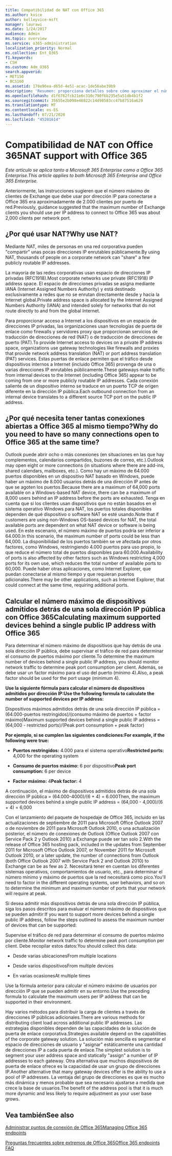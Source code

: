 ```yaml
---
title: Compatibilidad de NAT con Office 365
ms.author: kvice
author: kelleyvice-msft
manager: laurawi
ms.date: 1/24/2017
audience: Admin
ms.topic: overview
ms.service: o365-administration
localization_priority: Normal
ms.collection: Ent_O365
f1.keywords:
- CSH
ms.custom: Adm_O365
search.appverid:
- MET150
- BCS160
ms.assetid: 170e96ea-d65d-4e51-acac-1de56abe39b9
description: 'Resumen: proporciona detalles sobre cómo aproximar el número correcto de clientes que se pueden usar por dirección IP dentro de la organización mediante la traducción de direcciones de red (NAT).'
ms.openlocfilehash: d1f6762fcb21e6c310c790f6b235e5a51db4b1f2
ms.sourcegitcommit: 35655e2b098e46822c14d98583cc47b87516a629
ms.translationtype: MT
ms.contentlocale: es-ES
ms.lasthandoff: 07/21/2020
ms.locfileid: "45201614"
---
```

# <a name="nat-support-with-office-365"></a><span data-ttu-id="459f3-103">Compatibilidad de NAT con Office 365</span><span class="sxs-lookup"><span data-stu-id="459f3-103">NAT support with Office 365</span></span>

<span data-ttu-id="459f3-104">*Este artículo se aplica tanto a Microsoft 365 Enterprise como a Office 365 Enterprise.*</span><span class="sxs-lookup"><span data-stu-id="459f3-104">*This article applies to both Microsoft 365 Enterprise and Office 365 Enterprise.*</span></span>

<span data-ttu-id="459f3-105">Anteriormente, las instrucciones sugieren que el número máximo de clientes de Exchange que debe usar por dirección IP para conectarse a Office 365 era aproximadamente de 2.000 clientes por puerto de red.</span><span class="sxs-lookup"><span data-stu-id="459f3-105">Previously, guidance suggested that the maximum number of Exchange clients you should use per IP address to connect to Office 365 was about 2,000 clients per network port.</span></span>
  
## <a name="why-use-nat"></a><span data-ttu-id="459f3-106">¿Por qué usar NAT?</span><span class="sxs-lookup"><span data-stu-id="459f3-106">Why use NAT?</span></span>

<span data-ttu-id="459f3-107">Mediante NAT, miles de personas en una red corporativa pueden "compartir" unas pocas direcciones IP enrutables públicamente.</span><span class="sxs-lookup"><span data-stu-id="459f3-107">By using NAT, thousands of people on a corporate network can "share" a few publicly routable IP addresses.</span></span>
  
<span data-ttu-id="459f3-108">La mayoría de las redes corporativas usan espacio de direcciones IP privadas (RFC1918).</span><span class="sxs-lookup"><span data-stu-id="459f3-108">Most corporate networks use private (RFC1918) IP address space.</span></span> <span data-ttu-id="459f3-109">El espacio de direcciones privadas se asigna mediante IANA (Internet Assigned Numbers Authority) y está destinado exclusivamente a redes que no se enrutan directamente desde y hacia la Internet global.</span><span class="sxs-lookup"><span data-stu-id="459f3-109">Private address space is allocated by the Internet Assigned Numbers Authority (IANA) and intended solely for networks that do not route directly to and from the global Internet.</span></span>
  
<span data-ttu-id="459f3-110">Para proporcionar acceso a Internet a los dispositivos en un espacio de direcciones IP privadas, las organizaciones usan tecnologías de puerta de enlace como firewalls y servidores proxy que proporcionan servicios de traducción de direcciones de red (NAT) o de traducción de direcciones de puerto (PAT).</span><span class="sxs-lookup"><span data-stu-id="459f3-110">To provide Internet access to devices on a private IP address space, organizations use gateway technologies like firewalls and proxies that provide network address translation (NAT) or port address translation (PAT) services.</span></span> <span data-ttu-id="459f3-111">Estas puertas de enlace permiten que el tráfico desde dispositivos internos a Internet (incluido Office 365) provenga de una o varias direcciones IP enrutables públicamente.</span><span class="sxs-lookup"><span data-stu-id="459f3-111">These gateways make traffic from internal devices to the Internet (including Office 365) appear to be coming from one or more publicly routable IP addresses.</span></span> <span data-ttu-id="459f3-112">Cada conexión saliente de un dispositivo interno se traduce en un puerto TCP de origen diferente en la dirección IP pública.</span><span class="sxs-lookup"><span data-stu-id="459f3-112">Each outbound connection from an internal device translates to a different source TCP port on the public IP address.</span></span> 
  
## <a name="why-do-you-need-to-have-so-many-connections-open-to-office-365-at-the-same-time"></a><span data-ttu-id="459f3-113">¿Por qué necesita tener tantas conexiones abiertas a Office 365 al mismo tiempo?</span><span class="sxs-lookup"><span data-stu-id="459f3-113">Why do you need to have so many connections open to Office 365 at the same time?</span></span>

<span data-ttu-id="459f3-114">Outlook puede abrir ocho o más conexiones (en situaciones en las que hay complementos, calendarios compartidos, buzones de correo, etc.).</span><span class="sxs-lookup"><span data-stu-id="459f3-114">Outlook may open eight or more connections (in situations where there are add-ins, shared calendars, mailboxes, etc.).</span></span> <span data-ttu-id="459f3-115">Como hay un máximo de 64.000 puertos disponibles en un dispositivo NAT basado en Windows, puede haber un máximo de 8.000 usuarios detrás de una dirección IP antes de que se agoten los puertos.</span><span class="sxs-lookup"><span data-stu-id="459f3-115">Because there are a maximum of 64,000 ports available on a Windows-based NAT device, there can be a maximum of 8,000 users behind an IP address before the ports are exhausted.</span></span> <span data-ttu-id="459f3-116">Tenga en cuenta que si los clientes usan dispositivos que no están basados en el sistema operativo Windows para NAT, los puertos totales disponibles dependen de qué dispositivo o software NAT se esté usando.</span><span class="sxs-lookup"><span data-stu-id="459f3-116">Note that if customers are using non-Windows OS-based devices for NAT, the total available ports are dependent on what NAT device or software is being used.</span></span> <span data-ttu-id="459f3-117">En este escenario, el número máximo de puertos podría ser inferior a 64.000.</span><span class="sxs-lookup"><span data-stu-id="459f3-117">In this scenario, the maximum number of ports could be less than 64,000.</span></span> <span data-ttu-id="459f3-118">La disponibilidad de los puertos también se ve afectada por otros factores, como Windows, restringiendo 4.000 puertos para uso propio, lo que reduce el número total de puertos disponibles para 60.000.</span><span class="sxs-lookup"><span data-stu-id="459f3-118">Availability of ports is also affected by other factors such as Windows restricting 4,000 ports for its own use, which reduces the total number of available ports to 60,000.</span></span> <span data-ttu-id="459f3-119">Puede haber otras aplicaciones, como Internet Explorer, que puedan conectarse al mismo tiempo y que requieran puertos adicionales.</span><span class="sxs-lookup"><span data-stu-id="459f3-119">There may be other applications, such as Internet Explorer, that could connect at the same time, requiring additional ports.</span></span>
  
## <a name="calculating-maximum-supported-devices-behind-a-single-public-ip-address-with-office-365"></a><span data-ttu-id="459f3-120">Calcular el número máximo de dispositivos admitidos detrás de una sola dirección IP pública con Office 365</span><span class="sxs-lookup"><span data-stu-id="459f3-120">Calculating maximum supported devices behind a single public IP address with Office 365</span></span>

<span data-ttu-id="459f3-121">Para determinar el número máximo de dispositivos que hay detrás de una sola dirección IP pública, debe supervisar el tráfico de red para determinar el consumo de puertos máximo por cliente.</span><span class="sxs-lookup"><span data-stu-id="459f3-121">To determine the maximum number of devices behind a single public IP address, you should monitor network traffic to determine peak port consumption per client.</span></span> <span data-ttu-id="459f3-122">Además, se debe usar un factor máximo para el uso del puerto (mínimo 4).</span><span class="sxs-lookup"><span data-stu-id="459f3-122">Also, a peak factor should be used for the port usage (minimum 4).</span></span> 
  
 <span data-ttu-id="459f3-123">**Use la siguiente fórmula para calcular el número de dispositivos admitidos por dirección IP:**</span><span class="sxs-lookup"><span data-stu-id="459f3-123">**Use the following formula to calculate the number of supported devices per IP address:**</span></span>
  
<span data-ttu-id="459f3-124">Dispositivos máximos admitidos detrás de una sola dirección IP pública = (64.000-puertos restringidos)/(consumo máximo de puertos + factor máximo)</span><span class="sxs-lookup"><span data-stu-id="459f3-124">Maximum supported devices behind a single public IP address = (64,000 - restricted ports)/(Peak port consumption + peak factor)</span></span>
  
 <span data-ttu-id="459f3-125">**Por ejemplo, si se cumplen las siguientes condiciones:**</span><span class="sxs-lookup"><span data-stu-id="459f3-125">**For example, if the following were true:**</span></span>
  
- <span data-ttu-id="459f3-126">**Puertos restringidos:** 4.000 para el sistema operativo</span><span class="sxs-lookup"><span data-stu-id="459f3-126">**Restricted ports:** 4,000 for the operating system</span></span>

- <span data-ttu-id="459f3-127">**Consumo de puertos máximo:** 6 por dispositivo</span><span class="sxs-lookup"><span data-stu-id="459f3-127">**Peak port consumption:** 6 per device</span></span>

- <span data-ttu-id="459f3-128">**Factor máximo:** 4</span><span class="sxs-lookup"><span data-stu-id="459f3-128">**Peak factor:** 4</span></span>

<span data-ttu-id="459f3-129">A continuación, el máximo de dispositivos admitidos detrás de una sola dirección IP pública = (64.000-4000)/(6 + 4) = 6.000</span><span class="sxs-lookup"><span data-stu-id="459f3-129">Then, the maximum supported devices behind a single public IP address = (64,000 - 4,000)/(6 + 4) = 6,000</span></span>
  
<span data-ttu-id="459f3-130">Con el lanzamiento del paquete de hospedaje de Office 365, incluido en las actualizaciones de septiembre de 2011 para Microsoft Office Outlook 2007 o de noviembre de 2011 para Microsoft Outlook 2010, o una actualización posterior, el número de conexiones de Outlook (Office Outlook 2007 con Service Pack 2 y Outlook 2010) a Exchange puede ser tan solo 2.</span><span class="sxs-lookup"><span data-stu-id="459f3-130">With the release of Office 365 hosting pack, included in the updates from September 2011 for Microsoft Office Outlook 2007, or November 2011 for Microsoft Outlook 2010, or a later update, the number of connections from Outlook (both Office Outlook 2007 with Service Pack 2 and Outlook 2010) to Exchange can be as few as 2.</span></span> <span data-ttu-id="459f3-131">Necesitará tener en cuentan los diferentes sistemas operativos, comportamientos de usuario, etc., para determinar el número mínimo y máximo de puertos que la red necesitará como pico.</span><span class="sxs-lookup"><span data-stu-id="459f3-131">You'll need to factor in the different operating systems, user behaviors, and so on to determine the minimum and maximum number of ports that your network will require at peak.</span></span>
  
<span data-ttu-id="459f3-132">Si desea admitir más dispositivos detrás de una sola dirección IP pública, siga los pasos descritos para evaluar el número máximo de dispositivos que se pueden admitir:</span><span class="sxs-lookup"><span data-stu-id="459f3-132">If you want to support more devices behind a single public IP address, follow the steps outlined to assess the maximum number of devices that can be supported:</span></span>
  
<span data-ttu-id="459f3-133">Supervise el tráfico de red para determinar el consumo de puertos máximo por cliente.</span><span class="sxs-lookup"><span data-stu-id="459f3-133">Monitor network traffic to determine peak port consumption per client.</span></span> <span data-ttu-id="459f3-134">Debe recopilar estos datos:</span><span class="sxs-lookup"><span data-stu-id="459f3-134">You should collect this data:</span></span>
  
- <span data-ttu-id="459f3-135">Desde varias ubicaciones</span><span class="sxs-lookup"><span data-stu-id="459f3-135">From multiple locations</span></span>
    
- <span data-ttu-id="459f3-136">Desde varios dispositivos</span><span class="sxs-lookup"><span data-stu-id="459f3-136">From multiple devices</span></span>
    
- <span data-ttu-id="459f3-137">En varias ocasiones</span><span class="sxs-lookup"><span data-stu-id="459f3-137">At multiple times</span></span>
    
<span data-ttu-id="459f3-138">Use la fórmula anterior para calcular el número máximo de usuarios por dirección IP que se pueden admitir en su entorno.</span><span class="sxs-lookup"><span data-stu-id="459f3-138">Use the preceding formula to calculate the maximum users per IP address that can be supported in their environment.</span></span>
  
<span data-ttu-id="459f3-139">Hay varios métodos para distribuir la carga de clientes a través de direcciones IP públicas adicionales.</span><span class="sxs-lookup"><span data-stu-id="459f3-139">There are various methods for distributing client load across additional public IP addresses.</span></span> <span data-ttu-id="459f3-140">Las estrategias disponibles dependen de las capacidades de la solución de puerta de enlace corporativa.</span><span class="sxs-lookup"><span data-stu-id="459f3-140">Strategies available depend on the capabilities of the corporate gateway solution.</span></span> <span data-ttu-id="459f3-141">La solución más sencilla es segmentar el espacio de direcciones de usuario y "asignar" estáticamente una cantidad de direcciones IP a cada puerta de enlace.</span><span class="sxs-lookup"><span data-stu-id="459f3-141">The simplest solution is to segment your user address space and statically "assign" a number of IP addresses to each gateway.</span></span> <span data-ttu-id="459f3-142">Otra alternativa que muchos dispositivos de puerta de enlace ofrece es la capacidad de usar un grupo de direcciones IP.</span><span class="sxs-lookup"><span data-stu-id="459f3-142">Another alternative that many gateway devices offer is the ability to use a pool of IP addresses.</span></span> <span data-ttu-id="459f3-143">La ventaja del grupo de direcciones es que es mucho más dinámica y menos probable que sea necesario ajustarse a medida que crece la base de usuarios.</span><span class="sxs-lookup"><span data-stu-id="459f3-143">The benefit of the address pool is that it is much more dynamic and less likely to require adjustment as your user base grows.</span></span>
  
## <a name="see-also"></a><span data-ttu-id="459f3-144">Vea también</span><span class="sxs-lookup"><span data-stu-id="459f3-144">See also</span></span>

[<span data-ttu-id="459f3-145">Administrar puntos de conexión de Office 365</span><span class="sxs-lookup"><span data-stu-id="459f3-145">Managing Office 365 endpoints</span></span>](https://support.office.com/article/99cab9d4-ef59-4207-9f2b-3728eb46bf9a)
  
[<span data-ttu-id="459f3-146">Preguntas frecuentes sobre extremos de Office 365</span><span class="sxs-lookup"><span data-stu-id="459f3-146">Office 365 endpoints FAQ</span></span>](https://support.office.com/article/d4088321-1c89-4b96-9c99-54c75cae2e6d)
